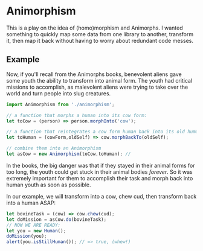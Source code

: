 # Animorphism
This is a play on the idea of (homo)morphism and Animorphs.  I wanted something 
to quickly map some data from one library to another, transform it, then map it
back without having to worry about redundant code messes.

## Example
Now, if you'll recall from the Animorphs books, benevolent aliens gave some youth the ability to transform into animal form.  The youth had critical missions to accomplish, as malevolent aliens were trying to take over the world and turn people into slug creatures.
```javascript
import Animorphism from './animorphism';

// a function that morphs a human into its cow form:
let toCow = (person) => person.morphInto('cow');

// a function that reintegrates a cow form human back into its old human self
let toHuman = (cowForm,oldSelf) => cow.morphBackTo(oldSelf);

// combine them into an Animorphism
let asCow = new Animorphism(toCow,toHuman); // 
```
In the books, the big danger was that if they stayed in their animal forms for too long, the youth could get stuck in their animal bodies *forever*.  So it was extremely important for them to accomplish their task and morph back into human youth as soon as possible.

In our example, we will transform into a cow, chew cud, then transform back into a human ASAP:
```javascript
let bovineTask = (cow) => cow.chew(cud);
let doMission = asCow.do(bovineTask);
// NOW WE ARE READY:
let you = new Human();
doMission(you);
alert(you.isStillHuman()); // => true, (whew!)
```
